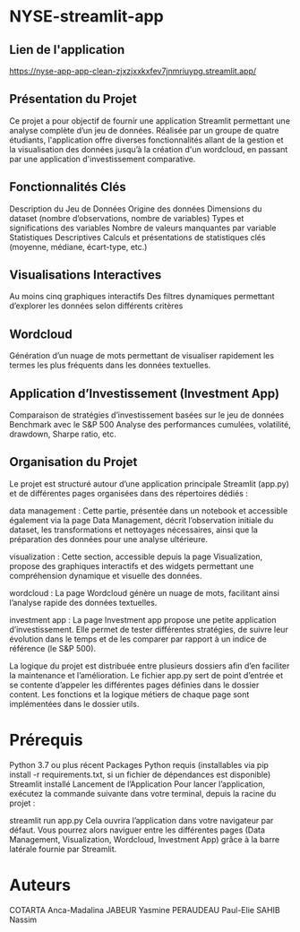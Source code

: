 # NYSE-streamlit-app
## Lien de l'application
https://nyse-app-app-clean-zjxzjxxkxfev7jnmriuypg.streamlit.app/

## Présentation du Projet
Ce projet a pour objectif de fournir une application Streamlit permettant une analyse complète d’un jeu de données. Réalisée par un groupe de quatre étudiants, l'application offre diverses fonctionnalités allant de la gestion et la visualisation des données jusqu’à la création d'un wordcloud, en passant par une application d'investissement comparative.

## Fonctionnalités Clés

Description du Jeu de Données
Origine des données
Dimensions du dataset (nombre d’observations, nombre de variables)
Types et significations des variables
Nombre de valeurs manquantes par variable
Statistiques Descriptives
Calculs et présentations de statistiques clés (moyenne, médiane, écart-type, etc.)

## Visualisations Interactives

Au moins cinq graphiques interactifs
Des filtres dynamiques permettant d’explorer les données selon différents critères

## Wordcloud

Génération d’un nuage de mots permettant de visualiser rapidement les termes les plus fréquents dans les données textuelles.

## Application d’Investissement (Investment App)

Comparaison de stratégies d’investissement basées sur le jeu de données
Benchmark avec le S&P 500
Analyse des performances cumulées, volatilité, drawdown, Sharpe ratio, etc.

## Organisation du Projet
Le projet est structuré autour d’une application principale Streamlit (app.py) et de différentes pages organisées dans des répertoires dédiés :

data management : Cette partie, présentée dans un notebook et accessible également via la page Data Management, décrit l’observation initiale du dataset, les transformations et nettoyages nécessaires, ainsi que la préparation des données pour une analyse ultérieure.

visualization : Cette section, accessible depuis la page Visualization, propose des graphiques interactifs et des widgets permettant une compréhension dynamique et visuelle des données.

wordcloud : La page Wordcloud génère un nuage de mots, facilitant ainsi l’analyse rapide des données textuelles.

investment app : La page Investment app propose une petite application d’investissement. Elle permet de tester différentes stratégies, de suivre leur évolution dans le temps et de les comparer par rapport à un indice de référence (le S&P 500).

La logique du projet est distribuée entre plusieurs dossiers afin d’en faciliter la maintenance et l’amélioration. Le fichier app.py sert de point d’entrée et se contente d’appeler les différentes pages définies dans le dossier content. Les fonctions et la logique métiers de chaque page sont implémentées dans le dossier utils.

# Prérequis
Python 3.7 ou plus récent
Packages Python requis (installables via pip install -r requirements.txt, si un fichier de dépendances est disponible)
Streamlit installé
Lancement de l’Application
Pour lancer l’application, exécutez la commande suivante dans votre terminal, depuis la racine du projet :

streamlit run app.py
Cela ouvrira l’application dans votre navigateur par défaut. Vous pourrez alors naviguer entre les différentes pages (Data Management, Visualization, Wordcloud, Investment App) grâce à la barre latérale fournie par Streamlit.

# Auteurs
COTARTA Anca-Madalina
JABEUR Yasmine
PERAUDEAU Paul-Elie
SAHIB Nassim
